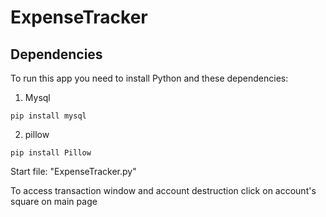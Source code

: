 # ExpenseTracker
## Dependencies
To run this app you need to install Python and these dependencies:
1. Mysql
```
pip install mysql
```
2. pillow
```
pip install Pillow
```

Start file: "ExpenseTracker.py"

To access transaction window and account destruction click on account's square on main page
